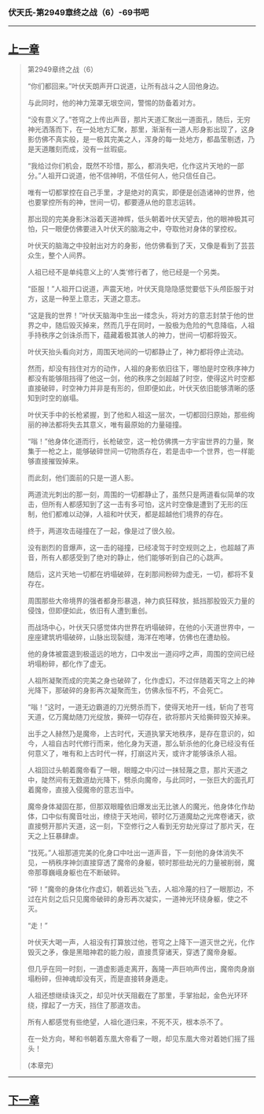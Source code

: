 ### 伏天氏-第2949章终之战（6）-69书吧

--------
[上一章](./fcaeb7ac6597d8b729dbc94ac60ad49c.md)
--------


>
>
>
>第2949章终之战（6）
>
>“你们都回来。”叶伏天朗声开口说道，让所有战斗之人回他身边。
>
>与此同时，他的神力笼罩无垠空间，警惕的防备着对方。
>
>“没有意义了。”苍穹之上传出声音，那片天道汇聚出一道面孔，随后，无穷神光洒落而下，在一处地方汇聚，那里，渐渐有一道人形身影出现了，这身影仿佛不真实般，是一极其完美之人，浑身的每一处地方，都晶莹剔透，乃是天道雕刻而成，没有一丝瑕疵。
>
>“我给过你们机会，既然不珍惜，那么，都消失吧，化作这片天地的一部分。”人祖开口说道，他不信神明，不信任何人，他只信任自己。
>
>唯有一切都掌控在自己手里，才是绝对的真实，即便是创造诸神的世界，他也要掌控所有的神，世间一切，都要遵从他的意志运转。
>
>那出现的完美身影沐浴着天道神辉，低头朝着叶伏天望去，他的眼神极其可怕，只一眼便仿佛要进入叶伏天的脑海之中，夺取他对身体的掌控权。
>
>叶伏天的脑海之中投射出对方的身影，他仿佛看到了天，又像是看到了芸芸众生，整个人间界。
>
>人祖已经不是单纯意义上的‘人类’修行者了，他已经是一个另类。
>
>“臣服！”人祖开口说道，声震天地，叶伏天竟隐隐感觉要低下头颅臣服于对方，这是一种至上意志，天道之意志。
>
>“这是我的世界！”叶伏天脑海中生出一缕念头，将对方的意志封禁于他的世界之中，随后毁灭掉来，然而几乎在同时，一股极为危险的气息降临，人祖手持秩序之剑诛杀而下，蕴藏着极其骇人的神力，世间一切都将毁灭。
>
>叶伏天抬头看向对方，周围天地间的一切都静止了，神力都将停止流动。
>
>然而，却没有挡住对方的动作，人祖的身影依旧往下，哪怕是时空秩序神力都没有能够阻挡得了他这一剑，他的秩序之剑超越了时空，使得这片时空都直接破碎，时空神力并非是有形的，但即便如此，叶伏天依旧能够清晰的感知到时空的崩塌。
>
>叶伏天手中的长枪紧握，到了他和人祖这一层次，一切都回归原始，那些绚丽的神法都将失去其意义，唯有最原始的力量碰撞。
>
>“嗡！”他身体化道而行，长枪破空，这一枪仿佛携一方宇宙世界的力量，聚集于一枪之上，能够破碎世间一切物质存在，若是击中一个世界，也一样能够直接摧毁掉来。
>
>而此刻，他们面前的只是一道人影。
>
>两道流光刺出的那一刻，周围的一切都静止了，虽然只是两道看似简单的攻击，但所有人都感知到了这一击有多可怕，这片时空像是遭到了无形的压制，他们都难以动弹，人祖和叶伏天，都是超越他们境界的存在。
>
>终于，两道攻击碰撞在了一起，像是过了很久般。
>
>没有剧烈的音爆声，这一击的碰撞，已经凌驾于时空规则之上，也超越了声音，所有人都感受到了绝对的静止，他们能够听到自己的心跳声。
>
>随后，这片天地一切都在坍塌破碎，在刹那间粉碎为虚无，一切，都将不复存在。
>
>周围那些大帝境界的强者都身形暴退，神力疯狂释放，抵挡那股毁灭力量的侵蚀，但即便如此，依旧有人遭到重创。
>
>而战场中心，叶伏天只感觉体内世界在坍塌破碎，在他的小天道世界中，一座座建筑坍塌破碎，山脉出现裂缝，海洋在咆哮，仿佛也在遭劫般。
>
>他的身体被震退到极遥远的地方，口中发出一道闷哼之声，周围的空间已经坍塌粉碎，都化作了虚无。
>
>人祖所凝聚而成的完美之身也破碎了，化作虚幻，不过伴随着天穹之上的神光降下，那破碎的身影再次凝聚而生，仿佛永恒不朽，不会死亡。
>
>“嗡！”这时，一道无边霸道的刀光劈杀而下，使得天地开一线，斩向了苍穹天道，亿万魔劫随刀光绽放，撕碎一切存在，欲将那片天给撕碎毁灭掉来。
>
>出手之人赫然乃是魔帝，上古时代，天道执掌天地秩序，是存在意识的，如今，人祖自古时代修行而来，他化身为天道，那么斩杀他的化身已经没有任何意义了，唯有和上古时代一样，打崩这片天，或许才能够诛杀人祖。
>
>人祖回过头朝着魔帝看了一眼，眼瞳之中闪过一抹轻蔑之意，那片天道之中，陡然间有无数道劫光降下，劈杀向魔帝，与此同时，一张巨大的面孔盯着魔帝，直接入侵魔帝的意志当中。
>
>魔帝身体凝固在那，但那双眼瞳依旧爆发出无比骇人的魔光，他身体化作劫体，口中似有魔音吐出，缭绕于天地间，顿时亿万道魔劫之光席卷诸天，欲直接劈开那片天道，这一刻，下空修行之人看到无穷劫光穿过了那片天，在天之上狂暴肆虐。
>
>“找死。”人祖那道完美的化身口中吐出一道声音，下一刻他的身体消失不见，一柄秩序神剑直接穿透了魔帝的身躯，顿时那些劫光的力量被削弱，魔帝那尊巍峨身躯也在不断破碎。
>
>“砰！”魔帝的身体化作虚幻，朝着远处飞去，人祖冷蔑的扫了一眼那边，不过在片刻之后只见魔帝破碎的身形再次凝实，一道神光环绕身躯，使之不灭。
>
>“走！”
>
>叶伏天大喝一声，人祖没有打算放过他，苍穹之上降下一道灭世之光，化作毁灭之矛，像是黑暗神君的能力般，直接贯穿诸天，穿透了魔帝身躯。
>
>但几乎在同一时刻，一道虚影遁走离开，轰隆一声巨响声传出，魔帝肉身崩塌粉碎，但神魂却没有灭，而是直接转身遁走。
>
>人祖还想继续诛灭之，却见叶伏天阻截在了那里，手掌抬起，金色光环环绕，撑起了一方天，挡住了那道攻击。
>
>所有人都感觉有些绝望，人祖化道归来，不死不灭，根本杀不了。
>
>在一处方向，琴和书朝着东凰大帝看了一眼，却见东凰大帝对着她们摇了摇头！
>
>(本章完)
>
>

--------
[下一章](./1c5c1498ccaa8a1e403fa54d47148e30.md)
--------
